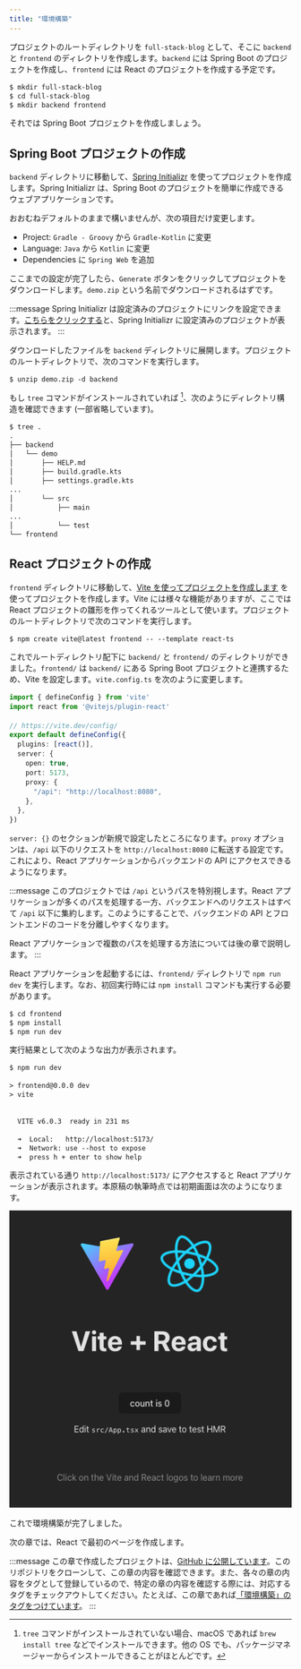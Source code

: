 ```yaml
---
title: "環境構築"
---
```


プロジェクトのルートディレクトリを `full-stack-blog` として、そこに `backend` と `frontend` のディレクトリを作成します。`backend` には Spring Boot のプロジェクトを作成し、`frontend` には React のプロジェクトを作成する予定です。

```shell
$ mkdir full-stack-blog
$ cd full-stack-blog
$ mkdir backend frontend
```

それでは Spring Boot プロジェクトを作成しましょう。

## Spring Boot プロジェクトの作成

`backend` ディレクトリに移動して、[Spring Initializr](https://start.spring.io) を使ってプロジェクトを作成します。Spring Initializr は、Spring Boot のプロジェクトを簡単に作成できるウェブアプリケーションです。

おおむねデフォルトのままで構いませんが、次の項目だけ変更します。

* Project: `Gradle - Groovy` から `Gradle-Kotlin` に変更
* Language: `Java` から `Kotlin` に変更
* Dependencies に `Spring Web` を追加

ここまでの設定が完了したら、`Generate` ボタンをクリックしてプロジェクトをダウンロードします。`demo.zip` という名前でダウンロードされるはずです。

:::message
Spring Initializr は設定済みのプロジェクトにリンクを設定できます。[こちらをクリックする](https://start.spring.io/#!type=gradle-project-kotlin&language=kotlin&platformVersion=3.4.0&packaging=jar&jvmVersion=21&groupId=com.example&artifactId=demo&name=demo&description=Demo%20project%20for%20Spring%20Boot&packageName=com.example.demo&dependencies=web)と、Spring Initializr に設定済みのプロジェクトが表示されます。
:::

ダウンロードしたファイルを `backend` ディレクトリに展開します。プロジェクトのルートディレクトリで、次のコマンドを実行します。

```shell
$ unzip demo.zip -d backend
```

もし `tree` コマンドがインストールされていれば [^1]、次のようにディレクトリ構造を確認できます (一部省略しています)。

[^1]: `tree` コマンドがインストールされていない場合、macOS であれば `brew install tree` などでインストールできます。他の OS でも、パッケージマネージャーからインストールできることがほとんどです。

```shell
$ tree .
.
├── backend
│   └── demo
│       ├── HELP.md
│       ├── build.gradle.kts
│       ├── settings.gradle.kts
...
│       └── src
│           ├── main
...
│           └── test
└── frontend
```

## React プロジェクトの作成

`frontend` ディレクトリに移動して、[Vite を使ってプロジェクトを作成します](https://ja.vite.dev/guide/) を使ってプロジェクトを作成します。Vite には様々な機能がありますが、ここでは React プロジェクトの雛形を作ってくれるツールとして使います。プロジェクトのルートディレクトリで次のコマンドを実行します。

```shell
$ npm create vite@latest frontend -- --template react-ts
```

これでルートディレクトリ配下に `backend/` と `frontend/` のディレクトリができました。`frontend/` は `backend/` にある Spring Boot プロジェクトと連携するため、Vite を設定します。`vite.config.ts` を次のように変更します。

```typescript
import { defineConfig } from 'vite'
import react from '@vitejs/plugin-react'

// https://vite.dev/config/
export default defineConfig({
  plugins: [react()],
  server: {
    open: true,
    port: 5173,
    proxy: {
      "/api": "http://localhost:8080",
    },
  },
})
```

`server: {}` のセクションが新規で設定したところになります。`proxy` オプションは、`/api` 以下のリクエストを `http://localhost:8080` に転送する設定です。これにより、React アプリケーションからバックエンドの API にアクセスできるようになります。

:::message
このプロジェクトでは `/api` というパスを特別視します。React アプリケーションが多くのパスを処理する一方、バックエンドへのリクエストはすべて `/api` 以下に集約します。このようにすることで、バックエンドの API とフロントエンドのコードを分離しやすくなります。

React アプリケーションで複数のパスを処理する方法については後の章で説明します。
:::

React アプリケーションを起動するには、`frontend/` ディレクトリで `npm run dev` を実行します。なお、初回実行時には `npm install` コマンドも実行する必要があります。

```shell
$ cd frontend
$ npm install
$ npm run dev
```

実行結果として次のような出力が表示されます。

```shell
$ npm run dev

> frontend@0.0.0 dev
> vite


  VITE v6.0.3  ready in 231 ms

  ➜  Local:   http://localhost:5173/
  ➜  Network: use --host to expose
  ➜  press h + enter to show help
```

表示されている通り `http://localhost:5173/` にアクセスすると React アプリケーションが表示されます。本原稿の執筆時点では初期画面は次のようになります。

![React Default Page Screenshot](/images/book/full-stack-blog/initial-react-page.png)

これで環境構築が完了しました。

次の章では、React で最初のページを作成します。

:::message
この章で作成したプロジェクトは、[GitHub に公開しています](https://github.com/mahata/full-stack-blog)。このリポジトリをクローンして、この章の内容を確認できます。また、各々の章の内容をタグとして登録しているので、特定の章の内容を確認する際には、対応するタグをチェックアウトしてください。たとえば、この章であれば[「環境構築」のタグをつけています](https://github.com/mahata/full-stack-blog/releases/tag/環境構築)。
:::
